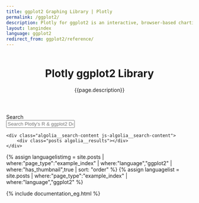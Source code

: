 ```yaml
---
title: ggplot2 Graphing Library | Plotly
permalink: /ggplot2/
description: Plotly for ggplot2 is an interactive, browser-based charting library built on Plotly's open source javascript graphing library, plotly.js. It works entirely locally, through the HTML widgets framework.
layout: langindex
language: ggplot2
redirect_from: ggplot2/reference/
---
```


<header class="--welcome">
  <div class="--welcome-body">
    <!--div.--wrap-inner-->
    <div class="--title">
      <div class="--category-img"><img src="https://images.plot.ly/language-icons/api-home/ggplot2-logo.png" alt=""></div>
      <div class="--body">
        <h1>Plotly ggplot2 Library</h1>
        <p>{{page.description}}</p>
      </div>
    </div>
  </div>
</header>

<div class="content container">
  <div class="search-header">Search</div>
	<input type="text" class="algolia__input js-algolia__input" autocomplete="off" name="query" placeholder="Search Plotly's R & ggplot2 Docs" />
	<!-- <nav class="--sidebar-body watch" id="search"> -->

	<div class="algolia__search-content js-algolia__search-content">
		<div class="posts algolia__results"></div>
	</div>
</div>

{% assign languagelistimg = site.posts | where:"page_type":"example_index" | where:"language","ggplot2"  | where:"has_thumbnail",true | sort: "order"  %}
{% assign languagelist = site.posts | where:"page_type":"example_index" | where:"language","ggplot2" %}

{% include documentation_eg.html %}
